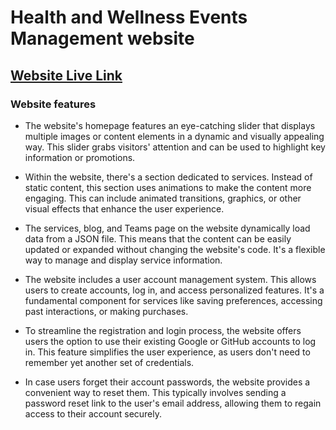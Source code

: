 # Health and Wellness Events Management website

## [Website Live Link](https://hero-assingment-09.netlify.app/) 

### Website features

- The website's homepage features an eye-catching slider that displays multiple images or content elements in a dynamic and visually appealing way. This slider grabs visitors' attention and can be used to highlight key information or promotions.

- Within the website, there's a section dedicated to services. Instead of static content, this section uses animations to make the content more engaging. This can include animated transitions, graphics, or other visual effects that enhance the user experience.

- The services, blog, and Teams page on the website dynamically load data from a JSON file. This means that the content can be easily updated or expanded without changing the website's code. It's a flexible way to manage and display service information.

- The website includes a user account management system. This allows users to create accounts, log in, and access personalized features. It's a fundamental component for services like saving preferences, accessing past interactions, or making purchases.

- To streamline the registration and login process, the website offers users the option to use their existing Google or GitHub accounts to log in. This feature simplifies the user experience, as users don't need to remember yet another set of credentials.

- In case users forget their account passwords, the website provides a convenient way to reset them. This typically involves sending a password reset link to the user's email address, allowing them to regain access to their account securely.
